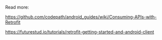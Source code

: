 Read more:

https://github.com/codepath/android_guides/wiki/Consuming-APIs-with-Retrofit

https://futurestud.io/tutorials/retrofit-getting-started-and-android-client